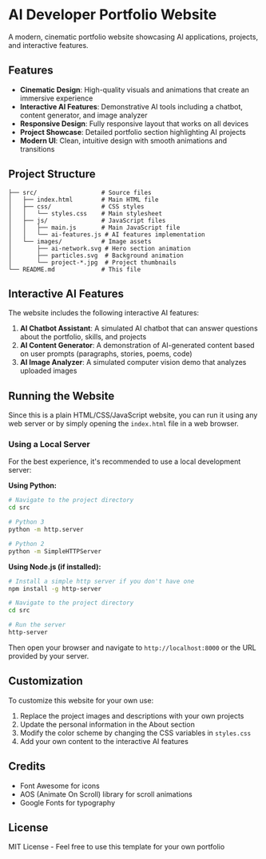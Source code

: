 # AI Developer Portfolio Website

A modern, cinematic portfolio website showcasing AI applications, projects, and interactive features.

## Features

- **Cinematic Design**: High-quality visuals and animations that create an immersive experience
- **Interactive AI Features**: Demonstrative AI tools including a chatbot, content generator, and image analyzer
- **Responsive Design**: Fully responsive layout that works on all devices
- **Project Showcase**: Detailed portfolio section highlighting AI projects
- **Modern UI**: Clean, intuitive design with smooth animations and transitions

## Project Structure

```
├── src/                  # Source files
│   ├── index.html        # Main HTML file
│   ├── css/              # CSS styles
│   │   └── styles.css    # Main stylesheet
│   ├── js/               # JavaScript files
│   │   ├── main.js       # Main JavaScript file
│   │   └── ai-features.js # AI features implementation
│   └── images/           # Image assets
│       ├── ai-network.svg # Hero section animation
│       ├── particles.svg  # Background animation
│       └── project-*.jpg  # Project thumbnails
└── README.md             # This file
```

## Interactive AI Features

The website includes the following interactive AI features:

1. **AI Chatbot Assistant**: A simulated AI chatbot that can answer questions about the portfolio, skills, and projects
2. **AI Content Generator**: A demonstration of AI-generated content based on user prompts (paragraphs, stories, poems, code)
3. **AI Image Analyzer**: A simulated computer vision demo that analyzes uploaded images

## Running the Website

Since this is a plain HTML/CSS/JavaScript website, you can run it using any web server or by simply opening the `index.html` file in a web browser.

### Using a Local Server

For the best experience, it's recommended to use a local development server:

**Using Python:**

```bash
# Navigate to the project directory
cd src

# Python 3
python -m http.server

# Python 2
python -m SimpleHTTPServer
```

**Using Node.js (if installed):**

```bash
# Install a simple http server if you don't have one
npm install -g http-server

# Navigate to the project directory
cd src

# Run the server
http-server
```

Then open your browser and navigate to `http://localhost:8000` or the URL provided by your server.

## Customization

To customize this website for your own use:

1. Replace the project images and descriptions with your own projects
2. Update the personal information in the About section
3. Modify the color scheme by changing the CSS variables in `styles.css`
4. Add your own content to the interactive AI features

## Credits

- Font Awesome for icons
- AOS (Animate On Scroll) library for scroll animations
- Google Fonts for typography

## License

MIT License - Feel free to use this template for your own portfolio 